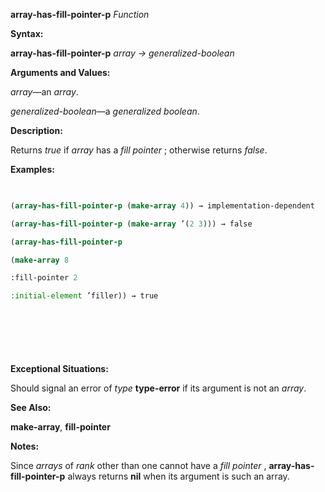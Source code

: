 **array-has-fill-pointer-p** *Function* 



**Syntax:** 



**array-has-fill-pointer-p** *array → generalized-boolean* 



**Arguments and Values:** 



*array*—an *array*. 



*generalized-boolean*—a *generalized boolean*. 



**Description:** 



Returns *true* if *array* has a *fill pointer* ; otherwise returns *false*. 



**Examples:**
```lisp
 

(array-has-fill-pointer-p (make-array 4)) → implementation-dependent 

(array-has-fill-pointer-p (make-array ’(2 3))) → false 

(array-has-fill-pointer-p 

(make-array 8 

:fill-pointer 2 

:initial-element ’filler)) → true 



 

 


```
**Exceptional Situations:** 



Should signal an error of *type* **type-error** if its argument is not an *array*. 



**See Also:** 



**make-array**, **fill-pointer** 



**Notes:** 



Since *arrays* of *rank* other than one cannot have a *fill pointer* , **array-has-fill-pointer-p** always returns **nil** when its argument is such an array. 



